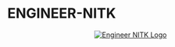 # ENGINEER-NITK

<p align="center">
  <a href="https://engineer-nitk.github.io/">
    <img src="https://github.com/ENGINEER-NITK/ENGINEER-NITK.github.io/blob/main/images/NEWLOGO.png" alt="Engineer NITK Logo"/>
  </a>
</p>
